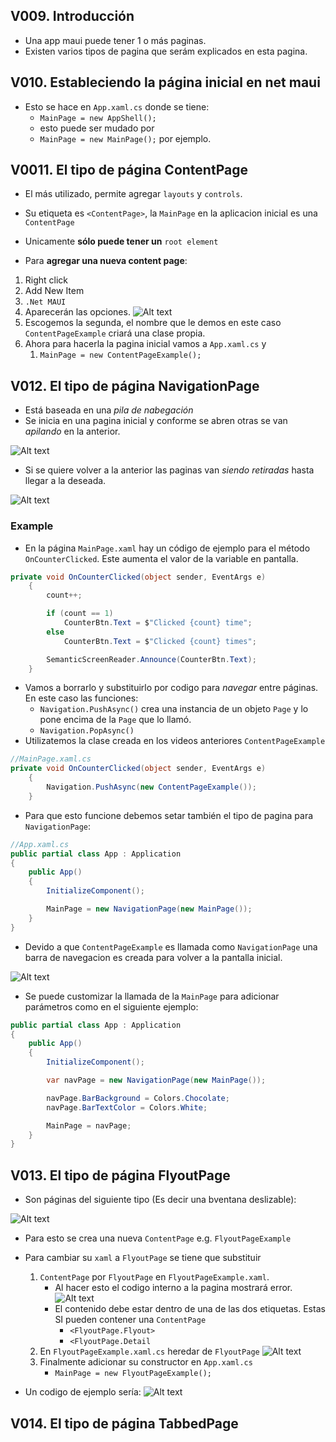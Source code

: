
## V009. Introducción
- Una app maui puede tener 1 o más paginas.
- Existen varios tipos de pagina que serám explicados en esta pagina.

## V010. Estableciendo la página inicial en net maui
- Esto se hace en `App.xaml.cs` donde se tiene:
  - `MainPage = new AppShell();`
  - esto puede ser mudado por 
  - `MainPage = new MainPage();` por ejemplo. 


## V0011. El tipo de página ContentPage
- El más utilizado, permite agregar `layouts` y `controls`.
- Su etiqueta es `<ContentPage>`, la `MainPage` en la aplicacion inicial es una `ContentPage`
- Unicamente **sólo puede tener un** `root element`

- Para **agregar una nueva content page**:
1. Right click 
2. Add New Item
3. `.Net MAUI`
4. Aparecerán las opciones.
![Alt text](image.png)
5. Escogemos la segunda, el nombre que le demos en este caso `ContentPageExample` criará una clase propia.
6. Ahora para hacerla la pagina inicial vamos a `App.xaml.cs` y 
   1. `MainPage = new ContentPageExample();`


## V012. El tipo de página NavigationPage
- Está baseada en una *pila de nabegación*
- Se inicia en una pagina inicial y conforme se abren otras se van *apilando* en la anterior.

![Alt text](image-1.png)

- Si se quiere volver a la anterior las paginas van *siendo retiradas* hasta llegar a la deseada.

![Alt text](image-2.png)

### Example
- En la página `MainPage.xaml` hay un código de ejemplo para el método `OnCounterClicked`. Este aumenta el valor de la variable en pantalla.

``` cs
private void OnCounterClicked(object sender, EventArgs e)
	{
		count++;

		if (count == 1)
			CounterBtn.Text = $"Clicked {count} time";
		else
			CounterBtn.Text = $"Clicked {count} times";

		SemanticScreenReader.Announce(CounterBtn.Text);
	}
```
- Vamos a borrarlo y substituirlo por codigo para *navegar* entre páginas. En este caso las funciones:
  - `Navigation.PushAsync()` crea una instancia de un objeto `Page` y lo pone encima de la `Page` que lo llamó.
  - `Navigation.PopAsync()`
- Utilizatemos la clase creada en los videos anteriores `ContentPageExample`

``` cs
//MainPage.xaml.cs
private void OnCounterClicked(object sender, EventArgs e)
	{
		Navigation.PushAsync(new ContentPageExample());
	}
```

- Para que esto funcione debemos setar también el tipo de pagina para `NavigationPage`:

``` cs
//App.xaml.cs
public partial class App : Application
{
	public App()
	{
		InitializeComponent();

		MainPage = new NavigationPage(new MainPage());
	}
}
```

- Devido a que `ContentPageExample` es llamada como `NavigationPage` una barra de navegacion es creada para volver a la pantalla inicial.

![Alt text](image-3.png)

- Se puede customizar la llamada de la `MainPage` para adicionar parámetros como en el siguiente ejemplo:

``` cs
public partial class App : Application
{
	public App()
	{
		InitializeComponent();

		var navPage = new NavigationPage(new MainPage());

		navPage.BarBackground = Colors.Chocolate;
		navPage.BarTextColor = Colors.White;

		MainPage = navPage;
	}
}
```

## V013. El tipo de página FlyoutPage
- Son páginas del siguiente tipo (Es decir una bventana deslizable):

![Alt text](image-4.png)

- Para esto se crea una nueva `ContentPage` e.g. `FlyoutPageExample` 
- Para cambiar su `xaml` a `FlyoutPage` se tiene que substituir 
  1. `ContentPage` por `FlyoutPage` en `FlyoutPageExample.xaml`. 
     - Al hacer esto el codigo interno a la pagina mostrará error.
     ![Alt text](image-5.png)
     - El contenido debe estar dentro de una de las dos etiquetas. Estas SI pueden contener una `ContentPage` 
       - `<FlyoutPage.Flyout>`
       - `<FlyoutPage.Detail`     
  2. En `FlyoutPageExample.xaml.cs` heredar de `FlyoutPage`
     ![Alt text](image-6.png)
  3. Finalmente adicionar su constructor en `App.xaml.cs`
     - `MainPage = new FlyoutPageExample();`
  
- Un codigo de ejemplo sería:
![Alt text](image-7.png)

## V014. El tipo de página TabbedPage